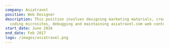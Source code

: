 ```yaml
---
company: Asiatravel
position: Web Designer
description: This position involves designing marketing materials, creating and
  coding microsites, debugging and maintaining asiatravel.com web content.
start_date: June 2016
end_date: Feb 2017
logo: /images/asiatravel.png
---
```

